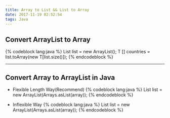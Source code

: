 ```yaml
---
title: Array to List && List to Array
date: 2017-11-19 02:52:54
tags: Java
---
```


## Convert ArrayList to Array

{% codeblock lang:java %}
List<T> list = new ArrayList<T>();
T [] countries = list.toArray(new T[list.size()]);
{% endcodeblock %}

---

## Convert Array to ArrayList in Java

- Flexible Length Way(Recommend)
{% codeblock lang:java %}
    List list = new ArrayList(Arrays.asList(array));
{% endcodeblock %}

- Inflexible Way
{% codeblock lang:java %}
List list = new ArrayList(Arrays.asList(array));
{% endcodeblock %}